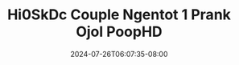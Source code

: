 --- 
title: "Hi0SkDc Couple Ngentot 1  Prank Ojol  PoopHD"
description: "nonton  video bokep Hi0SkDc Couple Ngentot 1  Prank Ojol  PoopHD ig full vidio baru"
date: 2024-07-26T06:07:35-08:00
file_code: "topxvwdyv05w"
draft: false
cover: "p49olcr3j3cyx5ml.jpg"
tags: ["Couple", "Ngentot", "Prank", "Ojol", "PoopHD", "bokep-indo", "bokep-viral", "bokep-ig"]
length: 1716
fld_id: "1483065"
foldername: "A prank"
categories: ["A prank"]
views: 0
---